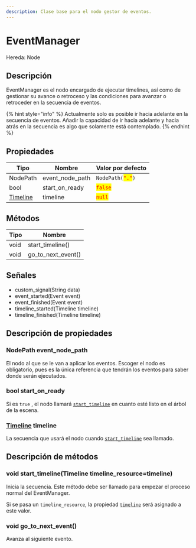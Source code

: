 ```yaml
---
description: Clase base para el nodo gestor de eventos.
---
```


# EventManager

Hereda: Node

## Descripción <a href="description" id="description"></a>

EventManager es el nodo encargado de ejecutar timelines, así como de gestionar su avance o retroceso y las condiciones para avanzar o retroceder en la secuencia de eventos.

{% hint style="info" %}
Actualmente solo es posible ir hacia adelante en la secuencia de eventos. Añadir la capacidad de ir hacia adelante y hacia atrás en la secuencia es algo que solamente está contemplado.
{% endhint %}

## Propiedades <a href="properties" id="properties"></a>

| Tipo                          | Nombre            | Valor por defecto                                   |
| ----------------------------- | ----------------- | --------------------------------------------------- |
| NodePath                      | event\_node\_path | `NodePath(`<mark style="color:red;">`"."`</mark>`)` |
| bool                          | start\_on\_ready  | <mark style="color:red;">`false`</mark>             |
| [Timeline](class-timeline.md) | timeline          | <mark style="color:red;">`null`</mark>              |

## Métodos <a href="methods" id="methods"></a>

| Tipo | Nombre                |
| ---- | --------------------- |
| void | start\_timeline()     |
| void | go\_to\_next\_event() |

## Señales <a href="signals" id="signals"></a>

* custom\_signal(String data)
* event\_started(Event event)
* event\_finished(Event event)
* timeline\_started(Timeline timeline)
* timeline\_finished(Timeline timeline)

## Descripción de propiedades <a href="property_descriptions" id="property_descriptions"></a>

### NodePath event\_node\_path <a href="property_event_node_path" id="property_event_node_path"></a>

El nodo al que se le van a aplicar los eventos. Escoger el nodo es obligatorio, pues es la única referencia que tendrán los eventos para saber donde serán ejecutados.

### bool start\_on\_ready <a href="property_start_on_ready" id="property_start_on_ready"></a>

Si es `true` , el nodo llamará [`start_timeline`](class-event-manager.md#void-start\_timeline-timeline-timeline\_resource-timeline) en cuanto esté listo en el árbol de la escena.

### [Timeline](class-event-manager.md#timeline-timeline) timeline <a href="property_timeline" id="property_timeline"></a>

La secuencia que usará el nodo cuando [`start_timeline`](class-event-manager.md#void-start\_timeline-timeline-timeline\_resource-timeline) sea llamado.

## Descripción de métodos <a href="method_descriptions" id="method_descriptions"></a>

### void start\_timeline(Timeline timeline\_resource=timeline) <a href="method_start_timeline" id="method_start_timeline"></a>

Inicia la secuencia. Este método debe ser llamado para empezar el proceso normal del EventManager.

Si se pasa un `timeline_resource`, la propiedad [`timeline`](class-event-manager.md#timeline-timeline) será asignado a este valor.

### void go\_to\_next\_event() <a href="method_go_to_next_event" id="method_go_to_next_event"></a>

Avanza al siguiente evento.
